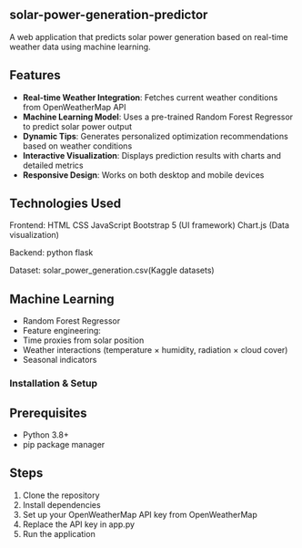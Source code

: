 ## solar-power-generation-predictor
A web application that predicts solar power generation based on real-time weather data using machine learning.

## Features 
- **Real-time Weather Integration**: Fetches current weather conditions from OpenWeatherMap API
- **Machine Learning Model**: Uses a pre-trained Random Forest Regressor to predict solar power output
- **Dynamic Tips**: Generates personalized optimization recommendations based on weather conditions
- **Interactive Visualization**: Displays prediction results with charts and detailed metrics
- **Responsive Design**: Works on both desktop and mobile devices

## Technologies Used 
Frontend:
  HTML
  CSS
  JavaScript
  Bootstrap 5 (UI framework)
  Chart.js (Data visualization)
  
Backend:
  python
  flask 

Dataset:
  solar_power_generation.csv(Kaggle datasets)
  
 ## Machine Learning
  - Random Forest Regressor
  - Feature engineering:
  - Time proxies from solar position
  - Weather interactions (temperature × humidity, radiation × cloud cover)
  - Seasonal indicators

### Installation & Setup 

## Prerequisites
- Python 3.8+
- pip package manager

## Steps
1. Clone the repository
2. Install dependencies
3. Set up your OpenWeatherMap API key from OpenWeatherMap
4. Replace the API key in app.py
5. Run the application

  



